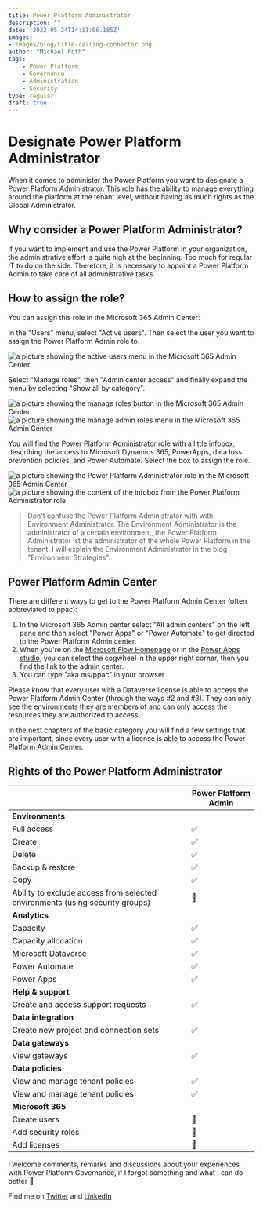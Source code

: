 ```yaml
---
title: Power Platform Administrator
description: ""
date: '2022-05-24T14:11:06.185Z'
images: 
- images/blog/title-calling-connector.png
author: "Michael Roth"
tags: 
    - Power Platform
    - Governance
    - Administration
    - Security
type: regular
draft: true
---
```


# Designate Power Platform Administrator

When it comes to administer the Power Platform you want to designate a Power Platform Administrator. This role has the ability to manage everything around the platform at the tenant level, without having as much rights as the Global Administrator.

## Why consider a Power Platform Administrator?

If you want to implement and use the Power Platform in your organization, the administrative effort is quite high at the beginning. Too much for regular IT to do on the side.
Therefore, it is necessary to appoint a Power Platform Admin to take care of all administrative tasks.

## How to assign the role?

You can assign this role in the Microsoft 365 Admin Center:

In the "Users" menu, select "Active users". Then select the user you want to assign the Power Platform Admin role to.

![a picture showing the active users menu in the Microsoft 365 Admin Center](https://github.com/MichaelRoth42/Juicy-Blog-Stuff/blob/main/assets/images/blog/PowerPlatformAdmin_0.png)

Select "Manage roles", then "Admin center access" and finally expand the menu by selecting "Show all by category".

![a picture showing the manage roles button in the Microsoft 365 Admin Center](https://github.com/MichaelRoth42/Juicy-Blog-Stuff/blob/main/assets/images/blog/PowerPlatformAdmin_01.png)
![a picture showing the manage admin roles menu in the Microsoft 365 Admin Center](https://github.com/MichaelRoth42/Juicy-Blog-Stuff/blob/main/assets/images/blog/PowerPlatformAdmin_1.png)

You will find the Power Platform Administrator role with a little infobox, describing the access to Microsoft Dynamics 365, PowerApps, data loss prevention policies, and Power Automate.
Select the box to assign the role.

![a picture showing the Power Platform Administrator role in the Microsoft 365 Admin Center](https://github.com/MichaelRoth42/Juicy-Blog-Stuff/blob/main/assets/images/blog/PowerPlatformAdmin_2.png)
![a picture showing the content of the infobox from the Power Platform Administrator role](https://github.com/MichaelRoth42/Juicy-Blog-Stuff/blob/main/assets/images/blog/PowerPlatformAdmin_3.png)

>Don't confuse the Power Platform Administrator with with Environment Administrator. The Environment Administrator is the administrator of a certain environment, the Power Platform Administrator ist the administrator of the whole Power Platform in the tenant. I will explain the Environment Administrator in the blog "Environment Strategies".

## Power Platform Admin Center

There are different ways to get to the Power Platform Admin Center (often abbreviated to ppac):

1. In the Microsoft 365 Admin center select "All admin centers" on the left pane and then select "Power Apps" or "Power Automate" to get directed to the Power Platform Admin center.
2. When you're on the [Microsoft Flow Homepage](www.flow.microsoft.com) or in the [Power Apps studio](www.make.powerapps.com), you can select the cogwheel in the upper right corner, then you find the link to the admin center.
3. You can type "aka.ms/ppac" in your browser

Please know that every user with a Dataverse license is able to access the Power Platform Admin Center (through the ways #2 and #3). They can only see the environments they are members of and can only access the resources they are authorized to access.

In the next chapters of the basic category you will find a few settings that are important, since every user with a license is able to access the Power Platform Admin Center.

## Rights of the Power Platform Administrator

|                                                                              | Power Platform Admin |
|------------------------------------------------------------------------------|----------------------|
| **Environments**                                                             |                      |
| Full access                                                                  |           ✅          |
| Create                                                                       |           ✅          |
| Delete                                                                       |           ✅          |
| Backup & restore                                                             |           ✅          |
| Copy                                                                         |           ✅          |
| Ability to exclude access from selected environments (using security groups) |           🛑          |
| **Analytics**                                                                |                      |
| Capacity                                                                     |           ✅          |
| Capacity allocation                                                          |           ✅          |
| Microsoft Dataverse                                                          |           ✅          |
| Power Automate                                                               |           ✅          |
| Power Apps                                                                   |           ✅          |
| **Help & support**                                                           |                      |
| Create and access support requests                                           |           ✅          |
| **Data integration**                                                         |                      |
| Create new project and connection sets                                       |           ✅          |
| **Data gateways**                                                            |                      |
| View gateways                                                                |           ✅          |
| **Data policies**                                                            |                      |
| View and manage tenant policies                                              |           ✅          |
| View and manage tenant policies                                              |           ✅          |
| **Microsoft 365**                                                            |                      |
| Create users                                                                 |           🛑          |
| Add security roles                                                           |           🛑          |
| Add licenses                                                                 |           🛑          |

I welcome comments, remarks and discussions about your experiences with Power Platform Governance, if I forgot something and what I can do better 🙂

Find me on [Twitter](https://twitter.com/MichaelRoth42) and [LinkedIn](https://www.linkedin.com/in/michael-roth-handsomeguy/)